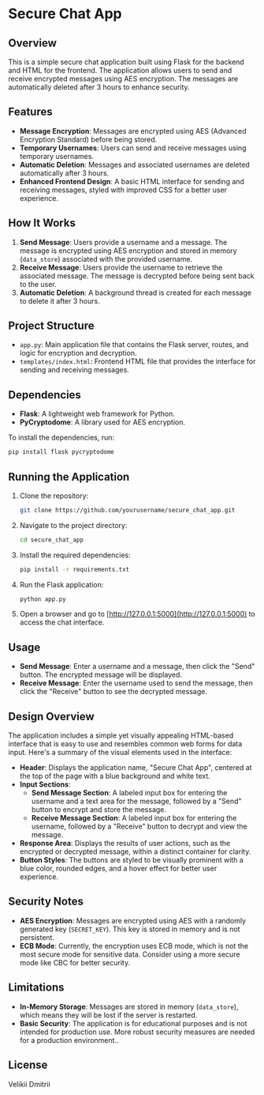 # Secure Chat App

## Overview

This is a simple secure chat application built using Flask for the backend and HTML for the frontend. The application allows users to send and receive encrypted messages using AES encryption. The messages are automatically deleted after 3 hours to enhance security.

## Features

- **Message Encryption**: Messages are encrypted using AES (Advanced Encryption Standard) before being stored.
- **Temporary Usernames**: Users can send and receive messages using temporary usernames.
- **Automatic Deletion**: Messages and associated usernames are deleted automatically after 3 hours.
- **Enhanced Frontend Design**: A basic HTML interface for sending and receiving messages, styled with improved CSS for a better user experience.

## How It Works

1. **Send Message**: Users provide a username and a message. The message is encrypted using AES encryption and stored in memory (`data_store`) associated with the provided username.
2. **Receive Message**: Users provide the username to retrieve the associated message. The message is decrypted before being sent back to the user.
3. **Automatic Deletion**: A background thread is created for each message to delete it after 3 hours.

## Project Structure

- `app.py`: Main application file that contains the Flask server, routes, and logic for encryption and decryption.
- `templates/index.html`: Frontend HTML file that provides the interface for sending and receiving messages.

## Dependencies

- **Flask**: A lightweight web framework for Python.
- **PyCryptodome**: A library used for AES encryption.

To install the dependencies, run:

```bash
pip install flask pycryptodome
```

## Running the Application

1. Clone the repository:
   ```bash
   git clone https://github.com/yourusername/secure_chat_app.git
   ```
2. Navigate to the project directory:
   ```bash
   cd secure_chat_app
   ```
3. Install the required dependencies:
   ```bash
   pip install -r requirements.txt
   ```
4. Run the Flask application:
   ```bash
   python app.py
   ```
5. Open a browser and go to [http://127.0.0.1:5000](http://127.0.0.1:5000) to access the chat interface.

## Usage

- **Send Message**: Enter a username and a message, then click the "Send" button. The encrypted message will be displayed.
- **Receive Message**: Enter the username used to send the message, then click the "Receive" button to see the decrypted message.

## Design Overview

The application includes a simple yet visually appealing HTML-based interface that is easy to use and resembles common web forms for data input. Here's a summary of the visual elements used in the interface:

- **Header**: Displays the application name, "Secure Chat App", centered at the top of the page with a blue background and white text.
- **Input Sections**:
  - **Send Message Section**: A labeled input box for entering the username and a text area for the message, followed by a "Send" button to encrypt and store the message.
  - **Receive Message Section**: A labeled input box for entering the username, followed by a "Receive" button to decrypt and view the message.
- **Response Area**: Displays the results of user actions, such as the encrypted or decrypted message, within a distinct container for clarity.
- **Button Styles**: The buttons are styled to be visually prominent with a blue color, rounded edges, and a hover effect for better user experience.

## Security Notes

- **AES Encryption**: Messages are encrypted using AES with a randomly generated key (`SECRET_KEY`). This key is stored in memory and is not persistent.
- **ECB Mode**: Currently, the encryption uses ECB mode, which is not the most secure mode for sensitive data. Consider using a more secure mode like CBC for better security.

## Limitations

- **In-Memory Storage**: Messages are stored in memory (`data_store`), which means they will be lost if the server is restarted.
- **Basic Security**: The application is for educational purposes and is not intended for production use. More robust security measures are needed for a production environment..

## License

Velikii Dmitrii


